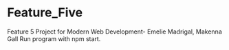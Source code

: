 # Feature_Five
Feature 5 Project for Modern Web Development- Emelie Madrigal, Makenna Gall
Run program with npm start.
